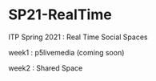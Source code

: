 # SP21-RealTime
ITP Spring 2021 : Real Time Social Spaces

week1 : p5livemedia (coming soon)

week2 : Shared Space
